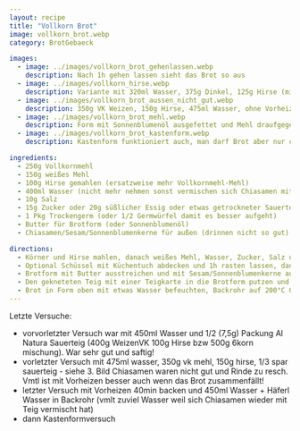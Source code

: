 ```yaml
---
layout: recipe
title: "Vollkorn Brot"
image: vollkorn_brot.webp
category: BrotGebaeck

images:
  - image: ../images/vollkorn_brot_gehenlassen.webp
    description: Nach 1h gehen lassen sieht das Brot so aus
  - image: ../images/vollkorn_hirse.webp
    description: Variante mit 320ml Wasser, 375g Dinkel, 125g Hirse (mit 250g Salzwasser (TODO genau Salzmenge aufschreiben, evtl weniger Salz ins Brot?) aufkochen und bei Stufe 3 10min gehen lassen). Sehr saftig und gut.
  - image: ../images/vollkorn_brot_aussen_nicht_gut.webp
    description: 350g VK Weizen, 150g Hirse, 475ml Wasser, ohne Vorheizen - Rinde war zu blass und hart und Chiasamen haben sich mit Rinde verbunden und waren nicht gut. Vmtl ist das nicht-Vorheizen das Hauptproblem und/oder zuviel Wasser. 450ml Wasser und mit Vorheizen war zwar nicht zu hart aber Chiasamen sind auch "reingesunken", daher vmlt nur 400ml Wasser nehmen
  - image: ../images/vollkorn_brot_mehl.webp
    description: Form mit Sonnenblumenöl ausgefettet und Mehl draufgegeben (Problem - bildet "Mehlklumpen", besser Teig bemehlen!), Sonnenblumenkerne in Teig nicht so gut, 1h 200°C ohne vorheizen > Rinde zu dunkel und resch
  - image: ../images/vollkorn_brot_kastenform.webp
    description: Kastenform funktioniert auch, man darf Brot aber nur ca 15min darin rasten lassen. Bei 30 min + weiteres Gehen in den ersten Backminuten ist es seitlich stark übergelaufen. Die Backzeit ist auch ca 5-10min kürzer (noch genau ermitteln), geschmacklich war es sehr gut

ingredients:
  - 250g Vollkornmehl
  - 150g weißes Mehl
  - 100g Hirse gemahlen (ersatzweise mehr Vollkornmehl-Mehl)
  - 400ml Wasser (nicht mehr nehmen sonst vermischen sich Chiasamen mit Teig und es ist nicht so gut)
  - 10g Salz
  - 15g Zucker oder 20g süßlicher Essig oder etwas getrockneter Sauerteig
  - 1 Pkg Trockengerm (oder 1/2 Germwürfel damit es besser aufgeht)
  - Butter für Brotform (oder Sonnenblumenöl)
  - Chiasamen/Sesam/Sonnenblumenkerne für außen (drinnen nicht so gut)

directions:
  - Körner und Hirse mahlen, danach weißes Mehl, Wasser, Zucker, Salz und Germ dazugeben (wenn Germwürfel dann vorher in Wasser auflösen)
  - Optional Schüssel mit Küchentuch abdecken und 1h rasten lassen, danach nochmal kurz mit Küchenmaschine kneten (dadurch geht Brot bis zu 2cm über Brotform auf)
  - Brotform mit Butter ausstreichen und mit Sesam/Sonnenblumenkerne auslegen
  - Den gekneteten Teig mit einer Teigkarte in die Brotform putzen und min. 30min rasten lassen
  - Brot in Form oben mit etwas Wasser befeuchten, Backrohr auf 200°C Ober/Unterhitze vorheizen und 40min backen (evtl Häferl Wasser in Backrohr stellen damit es saftiger wird)
---
```


Letzte Versuche:

- vorvorletzter Versuch war mit 450ml Wasser und 1/2 (7,5g) Packung Al Natura Sauerteig (400g WeizenVK 100g Hirse bzw 500g 6korn mischung). War sehr gut und saftig!
- vorletzter Versuch mit 475ml wasser, 350g vk mehl, 150g hirse, 1/3 spar sauerteig - siehe 3. Bild Chiasamen waren nicht gut und Rinde zu resch. Vmtl ist mit Vorheizen besser auch wenn das Brot zusammenfällt!
- letzter Versuch mit Vorheizen 40min backen und 450ml Wasser + Häferl Wasser in Backrohr (vmlt zuviel Wasser weil sich Chiasamen wieder mit Teig vermischt hat)
- dann Kastenformversuch
